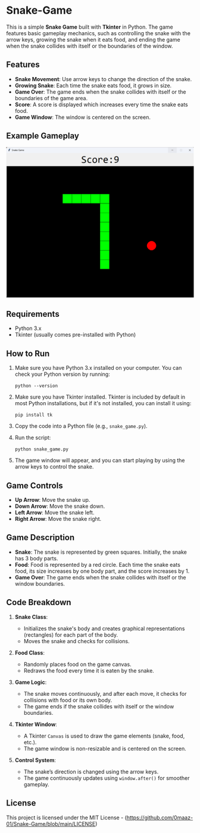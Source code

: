# Snake-Game

This is a simple **Snake Game** built with **Tkinter** in Python. The game features basic gameplay mechanics, such as controlling the snake with the arrow keys, growing the snake when it eats food, and ending the game when the snake collides with itself or the boundaries of the window.

## Features

- **Snake Movement**: Use arrow keys to change the direction of the snake.
- **Growing Snake**: Each time the snake eats food, it grows in size.
- **Game Over**: The game ends when the snake collides with itself or the boundaries of the game area.
- **Score**: A score is displayed which increases every time the snake eats food.
- **Game Window**: The window is centered on the screen.

## Example Gameplay

![Snake Game](https://github.com/0maaz-01/Snake-Game/blob/main/Image/Snake.png)

## Requirements

- Python 3.x
- Tkinter (usually comes pre-installed with Python)

## How to Run

1. Make sure you have Python 3.x installed on your computer. You can check your Python version by running:
   ```
   python --version
   ```
   
2. Make sure you have Tkinter installed. Tkinter is included by default in most Python installations, but if it's not installed, you can install it using:
   ```
   pip install tk
   ```

3. Copy the code into a Python file (e.g., `snake_game.py`).

4. Run the script:
   ```
   python snake_game.py
   ```

5. The game window will appear, and you can start playing by using the arrow keys to control the snake.

## Game Controls

- **Up Arrow**: Move the snake up.
- **Down Arrow**: Move the snake down.
- **Left Arrow**: Move the snake left.
- **Right Arrow**: Move the snake right.

## Game Description

- **Snake**: The snake is represented by green squares. Initially, the snake has 3 body parts.
- **Food**: Food is represented by a red circle. Each time the snake eats food, its size increases by one body part, and the score increases by 1.
- **Game Over**: The game ends when the snake collides with itself or the window boundaries.

## Code Breakdown

1. **Snake Class**:
   - Initializes the snake's body and creates graphical representations (rectangles) for each part of the body.
   - Moves the snake and checks for collisions.
   
2. **Food Class**:
   - Randomly places food on the game canvas.
   - Redraws the food every time it is eaten by the snake.

3. **Game Logic**:
   - The snake moves continuously, and after each move, it checks for collisions with food or its own body.
   - The game ends if the snake collides with itself or the window boundaries.

4. **Tkinter Window**:
   - A Tkinter `Canvas` is used to draw the game elements (snake, food, etc.).
   - The game window is non-resizable and is centered on the screen.

5. **Control System**:
   - The snake’s direction is changed using the arrow keys.
   - The game continuously updates using `window.after()` for smoother gameplay.



## License

This project is licensed under the MIT License - (https://github.com/0maaz-01/Snake-Game/blob/main/LICENSE)
